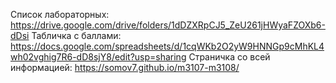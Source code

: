 Список лабораторных: https://drive.google.com/drive/folders/1dDZXRpCJ5_ZeU261jHWyaFZOXb6-dDsi
Табличка с баллами: https://docs.google.com/spreadsheets/d/1cqWKb2O2yW9HNNGp9cMhKL4wh02vghig7R6-dD8sjY8/edit?usp=sharing
Страничка со всей информацией: https://somov7.github.io/m3107-m3108/
